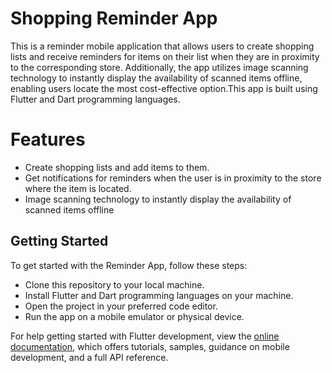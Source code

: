 # Shopping Reminder App

This is a reminder mobile application that allows users to create shopping lists and receive reminders for items on their list when they are in proximity to the corresponding store.  Additionally, the app utilizes image scanning technology to instantly display the availability of scanned items offline, enabling users  locate the most cost-effective option.This app is built using Flutter and Dart programming languages.

# Features

- Create shopping lists and add items to them.
- Get notifications for reminders when the user is in proximity to the store where the item is located.
- Image scanning technology to instantly display the availability of scanned items offline

## Getting Started

To get started with the Reminder App, follow these steps:
- Clone this repository to your local machine.
- Install Flutter and Dart programming languages on your machine.
- Open the project in your preferred code editor.
- Run the app on a mobile emulator or physical device.

For help getting started with Flutter development, view the
[online documentation](https://docs.flutter.dev/), which offers tutorials,
samples, guidance on mobile development, and a full API reference.
